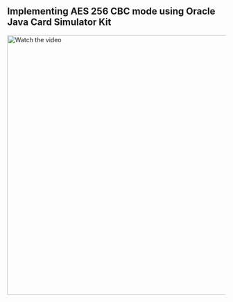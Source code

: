 ## Implementing AES 256 CBC mode using Oracle Java Card Simulator Kit 

<a href="https://www.youtube.com/watch?v=9FHlXCXjnQk" target="_blank">
  <img src="https://img.youtube.com/vi/9FHlXCXjnQk/0.jpg" alt="Watch the video" width="600"/>
</a>
